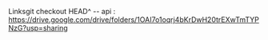 Linksgit checkout HEAD^ -- api
: https://drive.google.com/drive/folders/1OAI7o1oqrj4bKrDwH20trEXwTmTYPNzG?usp=sharing
